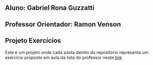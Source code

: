 ## Aluno: Gabriel Rona Guzzatti

## Professor Orientador: Ramon Venson

## Projeto Exercícios
Este é um projeto onde cada pasta dentro do repositório representa um exercício proposto em aula da lista do professor neste [link](https://gitlab.com/professor-rvenson/backend-2024-2/-/tree/master/avaliacoes/exercicios?ref_type=heads)
